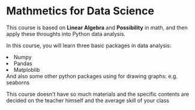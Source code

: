 # Mathmetics for Data Science

This course is based on <b>Linear Algebra</b> and <b>Possibility</b> in math, and then apply these throughts into Python data analysis.

In this course, you will learn three basic packages in data analysis:
<li>Numpy</li>
<li>Pandas</li>
<li>Matploblib</li>
And also some other python packages using for drawing graphs: e.g. seaborns

This course doesn't have so much materials and the specific contents are decided on the teacher himself and the average skill of your class
